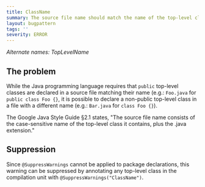 ```yaml
---
title: ClassName
summary: The source file name should match the name of the top-level class it contains
layout: bugpattern
tags: ''
severity: ERROR
---
```


<!--
*** AUTO-GENERATED, DO NOT MODIFY ***
To make changes, edit the @BugPattern annotation or the explanation in docs/bugpattern.
-->

_Alternate names: TopLevelName_

## The problem
While the Java programming language requires that `public` top-level classes are
declared in a source file matching their name (e.g.: `Foo.java` for `public
class Foo {}`, it is possible to declare a non-public top-level class in a file
with a different name (e.g.: `Bar.java` for `class Foo {}`).

The Google Java Style Guide §2.1 states, "The source file name consists of the
case-sensitive name of the top-level class it contains, plus the .java
extension."

## Suppression

Since `@SuppressWarnings` cannot be applied to package declarations, this
warning can be suppressed by annotating any top-level class in the compilation
unit with `@SuppressWarnings("ClassName")`.

